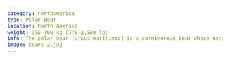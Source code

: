 ```yaml
---
category: northamerica
type: Polar Bear
location: North America
weight: 350–700 kg (770–1,500 lb)
info: The polar bear (Ursus maritimus) is a carnivorous bear whose native range lies largely within the Arctic Circle, encompassing the Arctic Ocean, its surrounding seas and surrounding land masses. It is a large bear, approximately the same size as the omnivorous Kodiak bear (Ursus arctos middendorffi).[3] A boar (adult male) weighs around 350–700 kg (770–1,500 lb),[4] while a sow (adult female) is about half that size. Although it is the sister species of the brown bear,[5] it has evolved to occupy a narrower ecological niche, with many body characteristics adapted for cold temperatures, for moving across snow, ice, and open water, and for hunting the seals which make up most of its diet.[6] Although most polar bears are born on land, they spend most of their time at sea. Their scientific name means "maritime bear", and derives from this fact. 
image: bears-2.jpg
---
```

